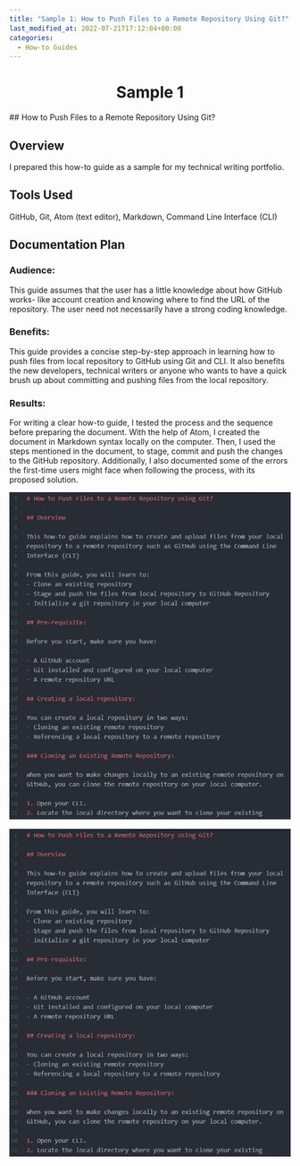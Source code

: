 ```yaml
---
title: "Sample 1: How to Push Files to a Remote Repository Using Git?"
last_modified_at: 2022-07-21T17:12:04+00:00
categories:
  - How-to Guides
---
```


<h1 align="center">Sample 1</h1>
## How to Push Files to a Remote Repository Using Git?

## Overview
I prepared this how-to guide as a sample for my technical writing portfolio.

## Tools Used
GitHub, Git, Atom (text editor), Markdown, Command Line Interface (CLI)

## Documentation Plan

### Audience:
This guide assumes that the user has a little knowledge about how GitHub works- like account creation and knowing where to find the URL of the repository. The user need not necessarily have a strong coding knowledge.

### Benefits:
This guide provides a concise step-by-step approach in learning how to push files from local repository to GitHub using Git and CLI. It also benefits the new developers, technical writers or anyone who wants to have a quick brush up about committing and pushing files from the local repository.

### Results:
For writing a clear how-to guide, I tested the process and the sequence before preparing the document. With the help of Atom, I created the document in Markdown syntax locally on the computer. Then, I used the steps mentioned in the document, to stage, commit and push the changes to the GitHub repository. Additionally, I also documented some of the errors the first-time users might face when following the process, with its proposed solution.

<a href="https://github.com/sahanaasaravanan/Github_documentation/blob/8125d88a806548079669d1e3db1403ab9fc41927/Uploading_with_GitCMD.md">![Sample 1](assets/images/how-to1.jpg)</a>

<a href="https://github.com/sahanaasaravanan/Github_documentation/blob/8125d88a806548079669d1e3db1403ab9fc41927/Uploading_with_GitCMD.md" rel="some text">![Foo](assets/images/sample1.png)</a>
